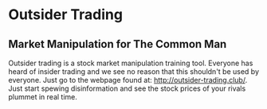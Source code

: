 # Outsider Trading
## Market Manipulation for The Common Man

Outsider trading is a stock market manipulation training tool. Everyone has heard of insider trading and we see no reason that this shouldn't be used by everyone. Just go to the webpage found at: http://outsider-trading.club/.
Just start spewing disinformation and see the stock prices of your rivals plummet in real time. 
